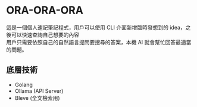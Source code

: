 # ORA-ORA-ORA

這是一個個人速記筆記程式，用戶可以使用 CLI 介面新增臨時發想到的 idea，之後可以快速查詢自己想要的內容  
用戶只需要依照自己的自然語言提問要搜尋的答案，本機 AI 就會幫忙回答最適當的問題。

## 底層技術

- Golang
- Ollama (API Server)
- Bleve (全文檢索用)

